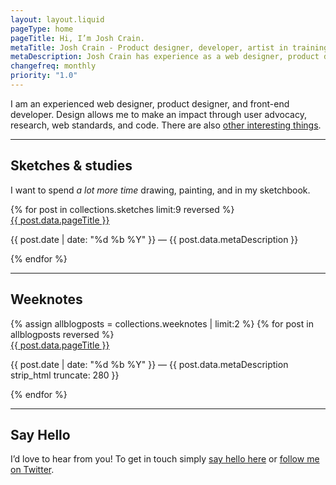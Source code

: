 ```yaml
---
layout: layout.liquid
pageType: home
pageTitle: Hi, I’m Josh Crain.
metaTitle: Josh Crain - Product designer, developer, artist in training
metaDescription: Josh Crain has experience as a web designer, product designer, and front-end developer. Design allows Josh to make an impact through user advocacy, research, web standards, and code.
changefreq: monthly
priority: "1.0"
---
```

<div class="grid-layout_home"> 
<div class="grid-content">
<p class="text--largest">I am an experienced web designer, product designer, and front-end developer. Design allows me to make an impact through user advocacy, research, web standards, and code. There are also <a href="/about/">other interesting things</a>.</p>
</div>
</div>
<hr>
<section class="grid-layout_home">
<div class="layout-section"> 
    <h2>Sketches &amp; studies</h2>
    <p>I want to spend <em>a lot more time</em> drawing, painting, and in my sketchbook.</p>
</div>
<div class="grid-content">
<div class="grid">
{% for post in collections.sketches limit:9 reversed %}
<div class="grid-third@l tile">
    <!--<img class="lazy" data-src="{{post.data.metaImage}}" alt="Artwork {{ post.data.pageTitle }}">-->
    <a href="{{ post.url }}">{{ post.data.pageTitle }}</a>
    <p><span class="text--secondary small-caps">{{ post.date | date: "%d %b %Y" }}</span> &mdash; {{ post.data.metaDescription }}</p>
    
</div>
{% endfor %} 
</div>
</div>
</section>
<hr>
<section class="grid-layout_home">
<div class="layout-section"> 
    <h2>Weeknotes</h2>
</div>
<div class="grid-content">
<div class="grid">
{% assign allblogposts = collections.weeknotes | limit:2 %}
{% for post in allblogposts reversed %} 
<div class="grid-third@l tile">
    <div>
        <a href="{{ post.url }}">{{ post.data.pageTitle }}</a>
        <p><span class="text--secondary small-caps">{{ post.date | date: "%d %b %Y" }}</span> &mdash; {{ post.data.metaDescription strip_html truncate: 280 }}</p>
    </div>
</div>
{% endfor %} 
</div>
</div>
</section>
<hr>
<section class="grid-layout_home">
<div class="layout-section"> 
    <h2>Say Hello</h2>
</div>
<div class="grid-content">
<div class="grid">
<div class="grid-full@l tile">
<p class="text--larger">I’d love to hear from you! To get in touch simply <a href="/say-hello/">say hello here</a> or <a href="https://twitter.com/thejoshcrain/" rel="noopener">follow me on Twitter</a>.</p>
</div>
</div>
</div>
</section>
